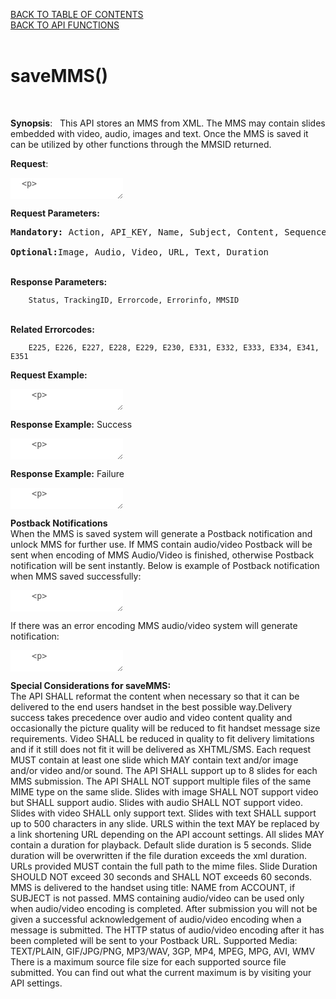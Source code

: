 <a href="/TABLE%20OF%20CONTENTS.md">BACK TO TABLE OF CONTENTS</a>
<BR>
<a href="/API%20FUNCTIONS.md">BACK TO API FUNCTIONS</a>
<BR>
<BR>


<h1>saveMMS()</h1>
<BR>

<b>Synopsis</b>:
&nbsp;
This API stores an MMS from XML. The MMS may contain slides embedded with video, audio, images and text. 
Once the MMS is saved it can be utilized by other functions through the MMSID returned.

<b>Request</b>:

<textarea disabled="true" style="border: none;background-color:white;">
  <p>

	<REQUEST>
    		<ACTION>saveMMS</ACTION>
    		<API_KEY>API KEY</API_KEY>
    		<SUBJECT>Subject </SUBJECT>
   		<CONTENT>
       			<NAME>Name to save it as</NAME>
        		<SEQUENCE>
           			<SLIDE duration="Duration in seconds">
                			<IMAGE>
                				<URL>URL</URL>
                			</IMAGE>
                			<AUDIO>
                				<URL>URL</URL>
                			</AUDIO>
                			<TEXT>Plain Text</TEXT>
            			</SLIDE>
            			<SLIDE>
	            			…
            			</SLIDE>
			    </SEQUENCE>
   		</CONTENT>
	</REQUEST>

	
</textarea>
</p>


<div><strong>Request Parameters:</strong></div>

<pre><strong>Mandatory:</strong> Action, API_KEY, Name, Subject, Content, Sequence, Slide
	
<strong>Optional:</strong>Image, Audio, Video, URL, Text, Duration</pre>


&nbsp;	
	<b>Response Parameters:</b>
		
		Status, TrackingID, Errorcode, Errorinfo, MMSID
<BR>
	<b>Related Errorcodes:</b> 
		
		E225, E226, E227, E228, E229, E230, E331, E332, E333, E334, E341, E351

<b>Request Example:</b>

<textarea disabled="true" style="border: none;background-color:white;">
	<p>

		<REQUEST>
			<ACTION>saveMMS</ACTION>
			<API_KEY>qTFkykO9JTfahCOqJ0V2Wf5Cg1t8iWlZ</API_KEY>
			<SUBJECT>The subject </SUBJECT>
			<CONTENT>
				<NAME>fishtank</NAME>
				<SEQUENCE>
					<SLIDE duration="5">
						<IMAGE>
						<URL>http://www.yoursite.com/images/1.jpg</URL>
						</IMAGE>
						<AUDIO>
						<URL>http://www.yoursite.com/audio/1.mp3</URL>
						</AUDIO>
						<TEXT>
							Here is some text tralalala....
						</TEXT>
					</SLIDE>
				</SEQUENCE>
			</CONTENT>
		 </REQUEST>
 
 
</textarea>

<b>Response Example:</b> Success

<textarea disabled="true" style="border: none;background-color:white;">
	<p>
	
		<RESPONSE>
			<STATUS>Success</STATUS>
			<MMSID>35674</MMSID>
		</RESPONSE>
		
		
</textarea>

<b>Response Example:</b> Failure

<textarea disabled="true" style="border: none;background-color:white;">
	<p>
	
		<RESPONSE>
			<STATUS>Failure</STATUS>
			<ERRORCODE>E111</ERRORCODE>
			<ERRORINFO>Invalid shortcode</ERRORINFO>
		</RESPONSE>
		
		
</textarea>

<b>Postback Notifications</b>
<BR>
	When the MMS is saved system will generate a Postback notification and unlock MMS for further use. 
	If MMS contain audio/video Postback will be sent when encoding of MMS Audio/Video is finished, otherwise 
	Postback notification will be sent instantly. Below is example of Postback notification when MMS saved 
	successfully:

<textarea disabled="true" style="border: none;background-color:white;">
	<p>
	
		<NOTIFICATION CREATED="2011-01-01 20:09:12.975911-04"ID="325">
			<ORIGIN>MMS_MT</ORIGIN>
			<CODE>N003</CODE>
			<BODY>
				<MMSID>35674</MMSID>
			</BODY>
		</NOTIFICATION>
		
		
</textarea>

If there was an error encoding MMS audio/video system will generate notification:

<textarea disabled="true" style="border: none;background-color:white;">
	<p>
	
		<NOTIFICATION ID="325" CREATED="2011-01-01 20:09:12.975911-04">
			<ORIGIN>MMS_MT</ORIGIN>
			<CODE>E002</CODE>
			<BODY>
				<MMSID>35674</MMSID>
				<AUDIONAME>sample.mp3</AUDIONAME>
			</BODY>
		</NOTIFICATION>
		
		
</textarea>

<b>Special Considerations for saveMMS:</b>
<BR>
The API SHALL reformat the content when necessary so that it can be delivered to the end users handset in the best 
possible way.Delivery success takes precedence over audio and video content quality and occasionally the picture quality
will be reduced to fit handset message size requirements. Video SHALL be reduced in quality to fit delivery limitations 
and if it still does not fit it will be delivered as XHTML/SMS. Each request MUST contain at least one slide which MAY 
contain text and/or image and/or video and/or sound. The API SHALL support up to 8 slides for each MMS submission.
The API SHALL NOT support multiple files of the same MIME type on the same slide. Slides with image SHALL NOT support 
video but SHALL support audio. Slides with audio SHALL NOT support video. Slides with video SHALL only support text. 
Slides with text SHALL support up to 500 characters in any slide.
URLS within the text MAY be replaced by a link shortening URL depending on the API account settings.
All slides MAY contain a duration for playback. Default slide duration is 5 seconds. Slide duration will be overwritten 
if the file duration exceeds the xml duration.
URLs provided MUST contain the full path to the mime files.
Slide Duration SHOULD NOT exceed 30 seconds and SHALL NOT exceeds 60 seconds.
MMS is delivered to the handset using title: NAME from ACCOUNT, if SUBJECT is not passed.
MMS containing audio/video can be used only when audio/video encoding is completed. After submission you will not be given a successful acknowledgement of audio/video encoding when a message is submitted. The HTTP status of audio/video encoding after it has been completed will be sent to your Postback URL.
Supported Media: TEXT/PLAIN, GIF/JPG/PNG, MP3/WAV, 3GP, MP4, MPEG, MPG, AVI, WMV
There is a maximum source file size for each supported source file submitted. You can find out what the current maximum is by visiting your API settings.
